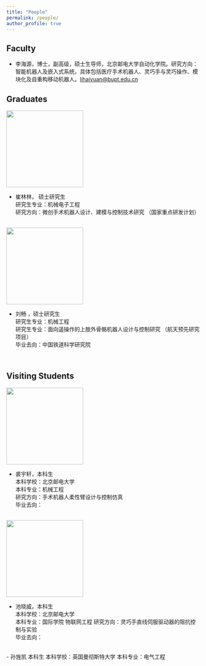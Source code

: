 ```yaml
---
title: "People"
permalink: /people/
author_profile: true
---
```


## Faculty
- 李海源，博士，副高级，硕士生导师，北京邮电大学自动化学院。研究方向：智能机器人及嵌入式系统，具体包括医疗手术机器人、灵巧手与灵巧操作、模块化及自重构移动机器人。lihaiyuan@bupt.edu.cn

## Graduates

<div align = "left"><img src = "https://lihaiyuan-ires.github.io/images/cuilinlin.jpg" width = "200"/></div>

- 崔林林， 硕士研究生  
    研究生专业：机械电子工程  
    研究方向：微创手术机器人设计、建模与控制技术研究 （国家重点研发计划） 
<br />

<div align = "left"><img src = "https://lihaiyuan-ires.github.io/images/liuchang.jpg" width = "200"/></div>

- 刘畅 ，硕士研究生  
    研究生专业：机械工程  
    研究生专业：面向遥操作的上肢外骨骼机器人设计与控制研究 （航天预先研究项目）  
    毕业去向：中国铁道科学研究院
<br />


## Visiting Students

<div align = "left"><img src = "https://lihaiyuan-ires.github.io/images/qiuyuxuan.jpg" width = "200"/></div>

- 裘宇轩，本科生  
    本科学校：北京邮电大学  
    本科专业：机械工程  
    研究方向：手术机器人柔性臂设计与控制仿真  
    毕业去向：

<br />
<div align = "left"><img src = "https://lihaiyuan-ires.github.io/images/chixiaowei.jpg" width = "200"/></div>

- 池晓威，本科生  
    本科学校：北京邮电大学  
    本科专业：国际学院 物联网工程 
    研究方向：灵巧手直线伺服驱动器的阻抗控制与实验  
    毕业去向：

<br />
- 孙旌凯  
  本科生  
  本科学校：英国曼彻斯特大学  
  本科专业：电气工程  



